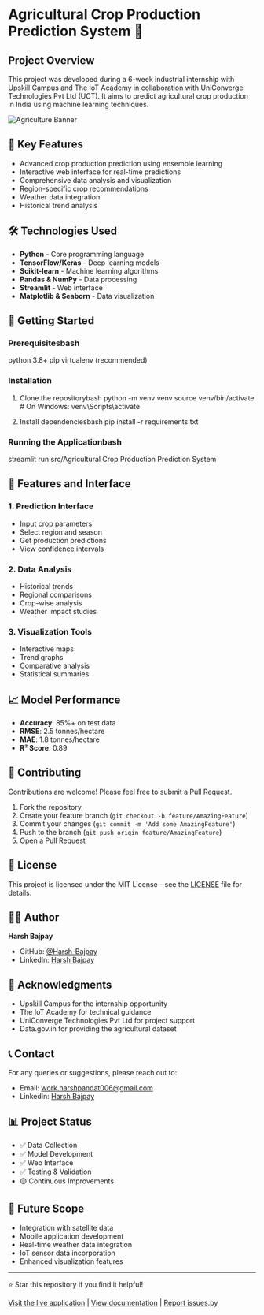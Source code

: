# Agricultural Crop Production Prediction System 🌾

## Project Overview
This project was developed during a 6-week industrial internship with Upskill Campus and The IoT Academy in collaboration with UniConverge Technologies Pvt Ltd (UCT). It aims to predict agricultural crop production in India using machine learning techniques.

![Agriculture Banner](https://wallpaperaccess.com/full/1598224.jpg)

## 🎯 Key Features
- Advanced crop production prediction using ensemble learning
- Interactive web interface for real-time predictions
- Comprehensive data analysis and visualization
- Region-specific crop recommendations
- Weather data integration
- Historical trend analysis

## 🛠️ Technologies Used
- **Python** - Core programming language
- **TensorFlow/Keras** - Deep learning models
- **Scikit-learn** - Machine learning algorithms
- **Pandas & NumPy** - Data processing
- **Streamlit** - Web interface
- **Matplotlib & Seaborn** - Data visualization


## 🚀 Getting Started

### Prerequisitesbash
python 3.8+
pip
virtualenv (recommended)
### Installation
1. Clone the repositorybash
python -m venv venv
source venv/bin/activate # On Windows: venv\Scripts\activate

3. Install dependenciesbash
pip install -r requirements.txt
### Running the Applicationbash
streamlit run src/Agricultural Crop Production Prediction System
## 📱 Features and Interface

### 1. Prediction Interface
- Input crop parameters
- Select region and season
- Get production predictions
- View confidence intervals

### 2. Data Analysis
- Historical trends
- Regional comparisons
- Crop-wise analysis
- Weather impact studies

### 3. Visualization Tools
- Interactive maps
- Trend graphs
- Comparative analysis
- Statistical summaries

## 📈 Model Performance
- **Accuracy**: 85%+ on test data
- **RMSE**: 2.5 tonnes/hectare
- **MAE**: 1.8 tonnes/hectare
- **R² Score**: 0.89

## 🤝 Contributing
Contributions are welcome! Please feel free to submit a Pull Request.

1. Fork the repository
2. Create your feature branch (`git checkout -b feature/AmazingFeature`)
3. Commit your changes (`git commit -m 'Add some AmazingFeature'`)
4. Push to the branch (`git push origin feature/AmazingFeature`)
5. Open a Pull Request

## 📝 License
This project is licensed under the MIT License - see the [LICENSE](LICENSE) file for details.

## 👨‍💻 Author
**Harsh Bajpay**
- GitHub: [@Harsh-Bajpay](https://github.com/Harsh-Bajpay)
- LinkedIn: [Harsh Bajpay](https://www.linkedin.com/in/harsh-bajpay)

## 🙏 Acknowledgments
- Upskill Campus for the internship opportunity
- The IoT Academy for technical guidance
- UniConverge Technologies Pvt Ltd for project support
- Data.gov.in for providing the agricultural dataset

## 📞 Contact
For any queries or suggestions, please reach out to:
- Email: work.harshpandat006@gmail.com
- LinkedIn: [Harsh Bajpay](https://www.linkedin.com/in/harsh-bajpay)

## 📊 Project Status
- ✅ Data Collection
- ✅ Model Development
- ✅ Web Interface
- ✅ Testing & Validation
- 🟡 Continuous Improvements

## 🔮 Future Scope
- Integration with satellite data
- Mobile application development
- Real-time weather data integration
- IoT sensor data incorporation
- Enhanced visualization features

---
⭐️ Star this repository if you find it helpful!

[Visit the live application](#) | [View documentation](#) | [Report issues](#).py
